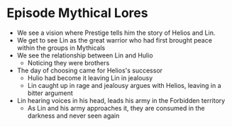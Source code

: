 
# Episode Mythical Lores 

- We see a vision where Prestige tells him the story of Helios and Lin.
- We get to see Lin as the great warrior who had first brought peace within the groups in Mythicals
- We see the relationship between Lin and Hulio 
  - Noticing they were brothers 
- The day of choosing came for Helios's successor 
  - Hulio had become it leaving Lin in jealousy 
  - Lin caught up in rage and jealousy argues with Helios, leaving in a bitter argument 
- Lin hearing voices in his head, leads his army in the Forbidden territory 
  - As Lin and his army approaches it, they are consumed in the darkness and never seen again      


